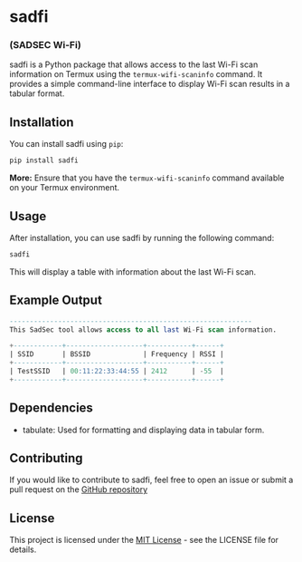 # sadfi  

### (SADSEC Wi-Fi)

sadfi is a Python package that allows access to the last Wi-Fi scan information on Termux using the `termux-wifi-scaninfo` command. It provides a simple command-line interface to display Wi-Fi scan results in a tabular format.

## Installation

You can install sadfi using `pip`:

```bash
pip install sadfi

```

**More:** Ensure that you have the `termux-wifi-scaninfo` command available on your Termux environment.

## Usage

After installation, you can use sadfi by running the following command:

```bash
sadfi
```

This will display a table with information about the last Wi-Fi scan.

## Example Output
```sql
------------------------------------------------------------
This SadSec tool allows access to all last Wi-Fi scan information.

+------------+-------------------+-----------+------+
| SSID       | BSSID             | Frequency | RSSI |
+------------+-------------------+-----------+------+
| TestSSID   | 00:11:22:33:44:55 | 2412      | -55  |
+------------+-------------------+-----------+------+
```

##  Dependencies
- tabulate: Used for formatting and displaying data in tabular form.

## Contributing

If you would like to contribute to sadfi, feel free to open an issue or submit a pull request on the [GitHub repository](https://github.com/SaDs3c/sadfi)

## License

This project is licensed under the [MIT License](https://github.com/SaDs3c/sadfi/blob/main/LICENSE) - see the LICENSE file for details.
